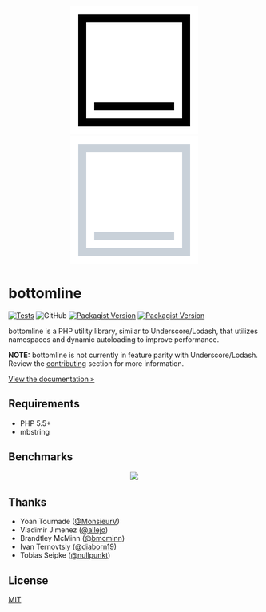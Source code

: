 <div align="center">
  <img alt="Bottomline logo" width="256" src="./.github/logo-black.png#gh-light-mode-only">
  <img alt="Bottomline logo" width="256" src="./.github/logo-white.png#gh-dark-mode-only">
</div>

# bottomline

[![Tests](https://github.com/maciejczyzewski/bottomline/actions/workflows/ci.yml/badge.svg)](https://github.com/maciejczyzewski/bottomline/actions/workflows/ci.yml)
![GitHub](https://img.shields.io/github/license/maciejczyzewski/bottomline)
[![Packagist Version](https://img.shields.io/packagist/v/maciejczyzewski/bottomline)](https://packagist.org/packages/maciejczyzewski/bottomline)
[![Packagist Version](https://img.shields.io/packagist/v/maciejczyzewski/bottomline?include_prereleases)](https://packagist.org/packages/maciejczyzewski/bottomline)

bottomline is a PHP utility library, similar to Underscore/Lodash, that utilizes namespaces and dynamic autoloading to improve performance.

**NOTE:** bottomline is not currently in feature parity with Underscore/Lodash. Review the [contributing](./CONTRIBUTING.md) section for more information.

[View the documentation &raquo;](https://maciejczyzewski.github.io/bottomline/)

## Requirements

- PHP 5.5+
- mbstring

## Benchmarks

<div align="center">
  <img src="./.github/benchmarks.png" />
</div>

## Thanks

* Yoan Tournade ([@MonsieurV](https://github.com/MonsieurV))
* Vladimir Jimenez ([@allejo](https://github.com/allejo))
* Brandtley McMinn ([@bmcminn](https://github.com/bmcminn))
* Ivan Ternovtsiy ([@diaborn19](https://github.com/diaborn19))
* Tobias Seipke ([@nullpunkt](https://github.com/nullpunkt))

## License

[MIT](./LICENSE)
